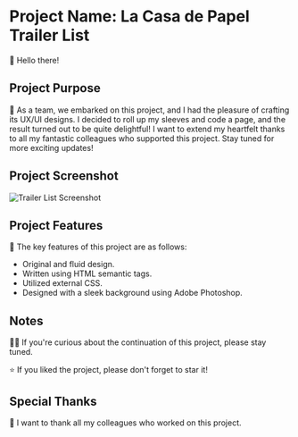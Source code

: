 # Project Name: La Casa de Papel Trailer List

👋 Hello there!

## Project Purpose

🐐 As a team, we embarked on this project, and I had the pleasure of crafting its UX/UI designs. I decided to roll up my sleeves and code a page, and the result turned out to be quite delightful! I want to extend my heartfelt thanks to all my fantastic colleagues who supported this project. Stay tuned for more exciting updates!

## Project Screenshot

![Trailer List Screenshot]()

## Project Features

🚀 The key features of this project are as follows:

- Original and fluid design.
- Written using HTML semantic tags.
- Utilized external CSS.
- Designed with a sleek background using Adobe Photoshop.

## Notes

🚶‍♂️ If you're curious about the continuation of this project, please stay tuned.

⭐ If you liked the project, please don't forget to star it!

## Special Thanks

🙏 I want to thank all my colleagues who worked on this project.
